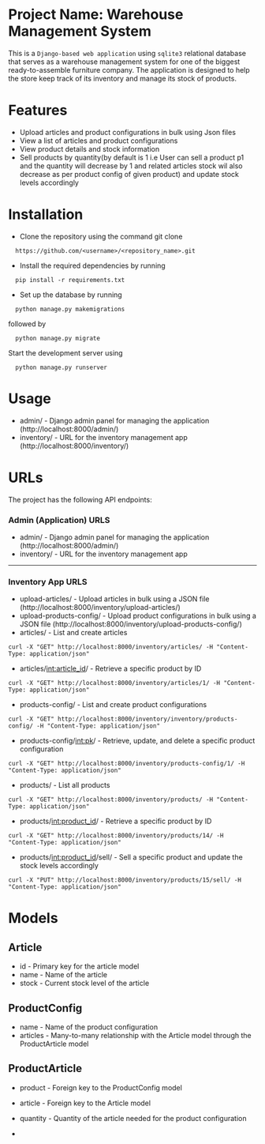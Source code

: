 # Project Name: Warehouse Management System
This is a `Django-based web application`  using `sqlite3` relational database that serves as a warehouse management system for one of the biggest ready-to-assemble furniture company. The application is designed to help the store keep track of its inventory and manage its stock of products.

# Features
- Upload articles and product configurations in bulk using Json files
- View a list of articles and product configurations
- View product details and stock information
- Sell products by quantity(by default is 1 i.e User can sell a product p1  and the quantity will decrease by 1 and related articles stock wil also decrease as per product config of given product) and update stock levels accordingly

# Installation
- Clone the repository using the command git clone 
```shell
  https://github.com/<username>/<repository_name>.git
  ```
- Install the required dependencies by running 
```shell
  pip install -r requirements.txt
  ```
- Set up the database by running 
```shell
  python manage.py makemigrations
 ```
followed by 
```shell
  python manage.py migrate
 ```
Start the development server using 
```shell
  python manage.py runserver
 ```

# Usage
- admin/ - Django admin panel for managing the application (http://localhost:8000/admin/)
- inventory/ - URL for the inventory management app (http://localhost:8000/inventory/)

# URLs
The project has the following API endpoints:

### Admin (Application) URLS
- admin/ - Django admin panel for managing the application (http://localhost:8000/admin/)
- inventory/ - URL for the inventory management app
---------------------
### Inventory App URLS
- upload-articles/ - Upload articles in bulk using a JSON file (http://localhost:8000/inventory/upload-articles/)
- upload-products-config/ - Upload product configurations in bulk using a JSON file (http://localhost:8000/inventory/upload-products-config/)
- articles/ - List and create articles
```shell
curl -X "GET" http://localhost:8000/inventory/articles/ -H "Content-Type: application/json"
```
- articles/<int:article_id>/ - Retrieve a specific product by ID 
```shell
curl -X "GET" http://localhost:8000/inventory/articles/1/ -H "Content-Type: application/json"
```
- products-config/ - List and create product configurations
```shell
curl -X "GET" http://localhost:8000/inventory/inventory/products-config/ -H "Content-Type: application/json"
```
- products-config/<int:pk>/ - Retrieve, update, and delete a specific product configuration
```shell
curl -X "GET" http://localhost:8000/inventory/products-config/1/ -H "Content-Type: application/json"
```
- products/ - List all products
```shell
curl -X "GET" http://localhost:8000/inventory/products/ -H "Content-Type: application/json"
```
- products/<int:product_id>/ - Retrieve a specific product by ID
```shell
curl -X "GET" http://localhost:8000/inventory/products/14/ -H "Content-Type: application/json"
```
- products/<int:product_id>/sell/ - Sell a specific product and update the stock levels accordingly
```shell
curl -X "PUT" http://localhost:8000/inventory/products/15/sell/ -H "Content-Type: application/json"
```
# Models
## Article
- id - Primary key for the article model
- name - Name of the article
- stock - Current stock level of the article
## ProductConfig
- name - Name of the product configuration
- articles - Many-to-many relationship with the Article model through the ProductArticle model
## ProductArticle
- product - Foreign key to the ProductConfig model
- article - Foreign key to the Article model
- quantity - Quantity of the article needed for the product configuration

- 